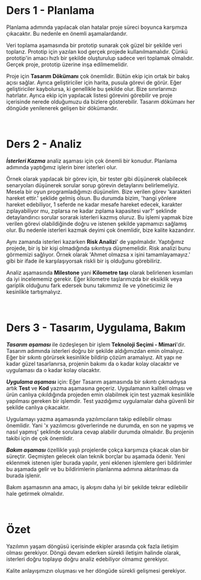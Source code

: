 # Ders 1 - Planlama

Planlama adımında yapılacak olan hatalar proje süreci boyunca karşımıza çıkacaktır. Bu nedenle en önemli aşamalardandır.

Veri toplama aşamasında bir prototip sunarak çok güzel bir şekilde veri toplarız. Prototip için yazılan kod gerçek projede kullanılmamalıdır. Çünkü prototip'in amacı hızlı bir şekilde oluşturulup sadece veri toplamak olmalıdır. Gerçek proje, prototip üzerine inşa edilmemelidir.

Proje için **Tasarım Dökümanı** çok önemlidir. Bütün ekip için ortak bir bakış açısı sağlar. Ayrıca geliştiriciler için harita, pusula görevi de görür. Eğer geliştiriciler kaybolursa, ki genellikle bu şekilde olur. Bize sınırlarımızı hatırlatır. Ayrıca ekip için yapılacak listesi görevini görebilir ve proje içerisinde nerede olduğumuzu da bizlere gösterebilir. Tasarım dökümanı her döngüde yenilenerek gelişen bir dökümandır.

<br>

# Ders 2 - Analiz

***İsterleri Kazma*** analiz aşaması için çok önemli bir konudur. Planlama adımında yaptığımız işlerin birer isterleri olur. 

Örnek olarak yapılacak bir görev için, bir tester gibi düşünerek olabilecek senaryoları düşünerek sorular sorup görevin detaylarını belirlemeliyiz. Mesela bir oyun programladığımızı düşünelim. Bize verilen görev 'karakteri hareket ettir.' şeklide gelmiş olsun. Bu durumda bizim, 'hangi yönlere hareket edebiliyor, 1 seferde ne kadar mesafe hareket edecek, karakter zıplayabiliyor mu, zıplarsa ne kadar zıplama kapasitesi var?' şeklinde detaylandırıcı sorular sorarak isterleri kazmış oluruz. Bu işlemi yapmak bize verilen görevi olabildiğinde doğru ve istenen şekilde yapmamızı sağlamış olur. Bu nedenle isterleri kazmak deyimi çok önemlidir, bize kalite kazandırır. 

Aynı zamanda isterleri kazarken **Risk Analizi**' de yapılmalıdır. Yaptığımız projede, bir iş bir kişi olmadığında sıkıntıya düşmemelidir. Risk analizi bunu görmemizi sağlıyor. Örnek olarak 'Ahmet olmazsa x işini tamamlayamayız.' gibi bir ifade ile karşılaşıyorsak riskli bir iş olduğunu görebiliriz.

Analiz aşamasında **Milestone** yani **Kilometre taşı** olarak belirlenen kısımları da iyi incelememiz gerekir. Eğer kilometre taşlarımızda bir eksiklik veya gariplik olduğunu fark edersek bunu takımımız ile ve yöneticimiz ile kesinlikle tartışmalıyız.

<br>

# Ders 3 - Tasarım, Uygulama, Bakım

***Tasarım aşaması*** ile özdeşleşen bir işlem **Teknoloji Seçimi - Mimari**'dir. Tasarım adımında isterleri doğru bir şekilde aldığımızdan emin olmalıyız. Eğer bir sıkıntı görürsek kesinlikle bildirip çözüm aramalıyız. Alt yapı ne kadar güzel tasarlanırsa, projenin bakımı da o kadar kolay olacaktır ve uygulaması da o kadar kolay olacaktır.

***Uygulama aşaması*** için: Eğer Tasarım aşamasında bir sıkıntı çıkmadıysa artık **Test** ve **Kod** yazma aşamasına geçeriz. Uygulamanın kaliteli olması ve ürün canlıya çıkıldığında projeden emin olabilmek için test yazmak kesinlikle yapılması gereken bir işlemdir. Test yazdığımız uygulamalar daha güvenli bir şekilde canlıya çıkacaktır.

Uygulamayı yazma aşamasında yazılımcıların takip edilebilir olması önemlidir. Yani 'x yazılımcısı göverlerinde ne durumda, en son ne yapmış ve nasıl yapmış' şeklinde sorulara cevap alabilir durumda olmalıdır. Bu projenin takibi için de çok önemlidir.

***Bakım aşaması*** özellikle yaşlı projelerde çokça karşımıza çıkacak olan bir süreçtir. Geçmişten gelecek olan teknik borçlar bu aşamada ödenir. Yeni eklenmek istenen işler burada yapılır, yeni eklenen işlemlere geri bildirimler bu aşamada gelir ve bu bildirimlerin planlanma adımına aktarılması da burada işlenir.

Bakım aşamasının ana amacı, iş akışını daha iyi bir şekilde tekrar edilebilir hale getirmek olmalıdır. 

<br>

# Özet

Yazılımın yaşam döngüsü içerisinde ekipler arasında çok fazla iletişim olması gerekiyor. Döngü devam ederken sürekli iletişim halinde olarak, isterleri doğru toplayıp doğru analiz edebiliyor olmamız gerekiyor. 

Kalite anlayışımızın oluşması ve her döngüde sürekli gelişmesi gerekiyor.